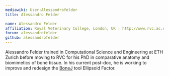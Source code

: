 ```yaml
---
mediawiki: User:Alessandrofelder
title: Alessandro Felder

name: Alessandro Felder
affiliation: Royal Veterinary College, London, UK | http://www.rvc.ac.uk/
forum: alessandrofelder
github: alessandrofelder
---
```


Alessandro Felder trained in Computational Science and Engineering at ETH Zurich before moving to RVC for his PhD in comparative anatomy and biomimetics of bone tissue. In his current post-doc, he is working to improve and redesign the [BoneJ](/plugins/bonej) tool Ellipsoid Factor.
